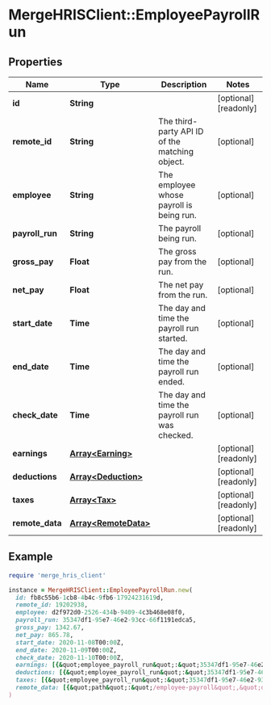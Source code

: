 # MergeHRISClient::EmployeePayrollRun

## Properties

| Name | Type | Description | Notes |
| ---- | ---- | ----------- | ----- |
| **id** | **String** |  | [optional][readonly] |
| **remote_id** | **String** | The third-party API ID of the matching object. | [optional] |
| **employee** | **String** | The employee whose payroll is being run. | [optional] |
| **payroll_run** | **String** | The payroll being run. | [optional] |
| **gross_pay** | **Float** | The gross pay from the run. | [optional] |
| **net_pay** | **Float** | The net pay from the run. | [optional] |
| **start_date** | **Time** | The day and time the payroll run started. | [optional] |
| **end_date** | **Time** | The day and time the payroll run ended. | [optional] |
| **check_date** | **Time** | The day and time the payroll run was checked. | [optional] |
| **earnings** | [**Array&lt;Earning&gt;**](Earning.md) |  | [optional][readonly] |
| **deductions** | [**Array&lt;Deduction&gt;**](Deduction.md) |  | [optional][readonly] |
| **taxes** | [**Array&lt;Tax&gt;**](Tax.md) |  | [optional][readonly] |
| **remote_data** | [**Array&lt;RemoteData&gt;**](RemoteData.md) |  | [optional][readonly] |

## Example

```ruby
require 'merge_hris_client'

instance = MergeHRISClient::EmployeePayrollRun.new(
  id: fb8c55b6-1cb8-4b4c-9fb6-17924231619d,
  remote_id: 19202938,
  employee: d2f972d0-2526-434b-9409-4c3b468e08f0,
  payroll_run: 35347df1-95e7-46e2-93cc-66f1191edca5,
  gross_pay: 1342.67,
  net_pay: 865.78,
  start_date: 2020-11-08T00:00Z,
  end_date: 2020-11-09T00:00Z,
  check_date: 2020-11-10T00:00Z,
  earnings: [{&quot;employee_payroll_run&quot;:&quot;35347df1-95e7-46e2-93cc-66f1191edca5&quot;,&quot;amount&quot;:1002.34,&quot;type&quot;:&quot;SALARY&quot;},{&quot;employee_payroll_run&quot;:&quot;35347df1-95e7-46e2-93cc-66f1191edca5&quot;,&quot;amount&quot;:8342.34,&quot;type&quot;:&quot;OVERTIME&quot;}],
  deductions: [{&quot;employee_payroll_run&quot;:&quot;35347df1-95e7-46e2-93cc-66f1191edca5&quot;,&quot;name&quot;:&quot;Social Security&quot;,&quot;employee_deduction&quot;:34.54,&quot;company_deduction&quot;:78.78}],
  taxes: [{&quot;employee_payroll_run&quot;:&quot;35347df1-95e7-46e2-93cc-66f1191edca5&quot;,&quot;name&quot;:&quot;California State Income Tax&quot;,&quot;amount&quot;:100.25,&quot;employer_tax&quot;:&quot;False&quot;}],
  remote_data: [{&quot;path&quot;:&quot;/employee-payroll&quot;,&quot;data&quot;:[&quot;Varies by platform&quot;]}]
)
```


